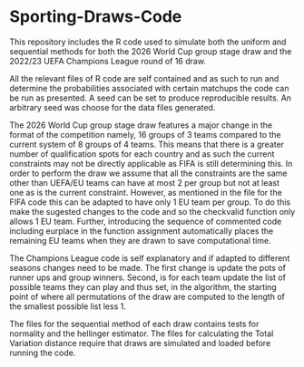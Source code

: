 # Sporting-Draws-Code
This repository includes the R code used to simulate both the uniform and sequential methods for both the 2026 World Cup group stage draw and the 2022/23 UEFA Champions League round of 16 draw.


All the relevant files of R code are self contained and as such to run and determine the probabilities associated with certain matchups the code can be run as presented. A seed can be set to produce reproducible results. An arbitrary seed was choose for the data files generated. 


The 2026 World Cup group stage draw features a major change in the format of the competition namely, 16 groups of 3 teams compared to the current system of 8 groups of 4 teams. This means that there is a greater number of qualification spots for each country and as such the current constraints may not be directly applicable as FIFA is still determining this. In order to perform the draw we assume that all the constraints are the same other than UEFA/EU teams can have at most 2 per group but not at least one as is the current constraint. However, as mentioned in the file for the FIFA code this can be adapted to have only 1 EU team per group. To do this make the sugested changes to the code and so the checkvalid function only allows 1 EU team. Further, introducing the sequence of commented code including eurplace in the function assignment automatically places the remaining EU teams when they are drawn to save computational time.

The Champions League code is self explanatory and if adapted to different seasons changes need to be made. The first change is update the pots of runner ups and group winners. Second, is for each team update the list of possible teams they can play and thus set, in the algorithm, the starting point of where all permutations of the draw are computed to the length of the smallest possible list less 1.

The files for the sequential method of each draw contains tests for normality and the hellinger estimator. The files for calculating the Total Variation distance require that draws are simulated and loaded before running the code.
